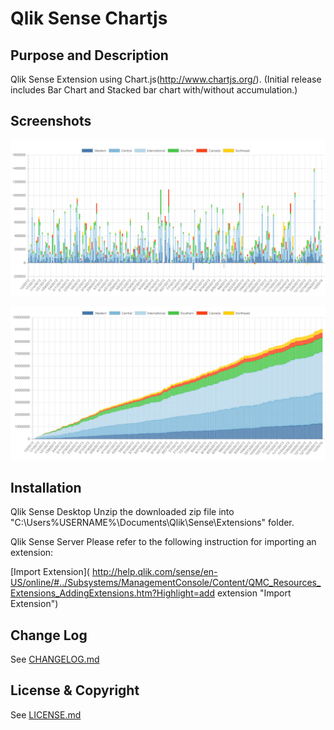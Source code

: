 # Qlik Sense Chartjs

## Purpose and Description
Qlik Sense Extension using Chart.js(http://www.chartjs.org/).
(Initial release includes Bar Chart and Stacked bar chart with/without accumulation.)

## Screenshots
![Alt text](./src/lib/images/extension_sample1.png)

![Alt text](./src/lib/images/extension_sample2.png)

## Installation
Qlik Sense Desktop Unzip the downloaded zip file into "C:\Users\%USERNAME%\Documents\Qlik\Sense\Extensions\" folder.

Qlik Sense Server Please refer to the following instruction for importing an extension:

[Import Extension]( http://help.qlik.com/sense/en-US/online/#../Subsystems/ManagementConsole/Content/QMC_Resources_Extensions_AddingExtensions.htm?Highlight=add extension "Import Extension")

## Change Log

See [CHANGELOG.md](ChangeLog.md)

## License & Copyright

See [LICENSE.md](License.md)
